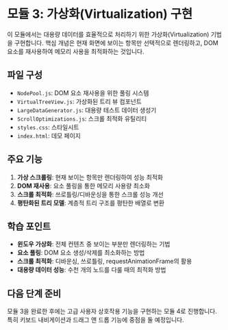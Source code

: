 # 모듈 3: 가상화(Virtualization) 구현

이 모듈에서는 대용량 데이터를 효율적으로 처리하기 위한 가상화(Virtualization) 기법을 구현합니다. 핵심 개념은 현재 화면에 보이는 항목만 선택적으로 렌더링하고, DOM 요소를 재사용하여 메모리 사용을 최적화하는 것입니다.

## 파일 구성

- `NodePool.js`: DOM 요소 재사용을 위한 풀링 시스템
- `VirtualTreeView.js`: 가상화된 트리 뷰 컴포넌트
- `LargeDataGenerator.js`: 대용량 테스트 데이터 생성기
- `ScrollOptimizations.js`: 스크롤 최적화 유틸리티
- `styles.css`: 스타일시트
- `index.html`: 데모 페이지

## 주요 기능

1. **가상 스크롤링**: 현재 보이는 항목만 렌더링하여 성능 최적화
2. **DOM 재사용**: 요소 풀링을 통한 메모리 사용량 최소화
3. **스크롤 최적화**: 쓰로틀링/디바운싱을 통한 스크롤 성능 개선
4. **평탄화된 트리 모델**: 계층적 트리 구조를 평탄한 배열로 변환

## 학습 포인트

- **윈도우 가상화**: 전체 컨텐츠 중 보이는 부분만 렌더링하는 기법
- **요소 풀링**: DOM 요소 생성/삭제를 최소화하는 방법
- **스크롤 최적화**: 디바운싱, 쓰로틀링, requestAnimationFrame의 활용
- **대용량 데이터 성능**: 수천 개의 노드를 다룰 때의 최적화 방법

## 다음 단계 준비

모듈 3을 완료한 후에는 고급 사용자 상호작용 기능을 구현하는 모듈 4로 진행합니다. 특히 키보드 내비게이션과 드래그 앤 드롭 기능에 중점을 둘 예정입니다.